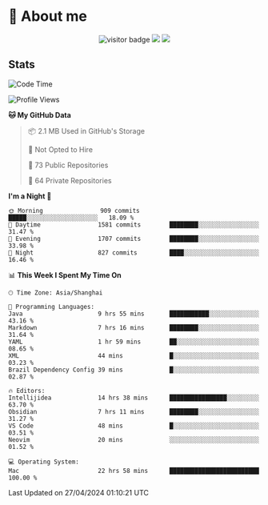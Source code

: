 <!-- ![](https://youpai.roccoshi.top/img/20200804214216.png) -->

# 🧐 About me
 
<p align="center">
<img src="https://visitor-badge.laobi.icu/badge?page_id=Lincest.Lincest&title=hits" alt="visitor badge"/>
<a href="mailto:imroccoshi@gmail.com"><img src="https://img.shields.io/badge/gmail-imroccoshi%40gmail.com-red"></a>
<a href="https://blog.roccoshi.top"><img src="https://img.shields.io/badge/blog-roccoshi-green"></a>
</p>

## Stats

<!--START_SECTION:waka-->
![Code Time](http://img.shields.io/badge/Code%20Time-1%2C094%20hrs%2019%20mins-blue)

![Profile Views](http://img.shields.io/badge/Profile%20Views-2-blue)

**🐱 My GitHub Data** 

> 📦 2.1 MB Used in GitHub's Storage 
 > 
> 🚫 Not Opted to Hire
 > 
> 📜 73 Public Repositories 
 > 
> 🔑 64 Private Repositories 
 > 
**I'm a Night 🦉** 

```text
🌞 Morning                909 commits         █████░░░░░░░░░░░░░░░░░░░░   18.09 % 
🌆 Daytime                1581 commits        ████████░░░░░░░░░░░░░░░░░   31.47 % 
🌃 Evening                1707 commits        ████████░░░░░░░░░░░░░░░░░   33.98 % 
🌙 Night                  827 commits         ████░░░░░░░░░░░░░░░░░░░░░   16.46 % 
```


📊 **This Week I Spent My Time On** 

```text
🕑︎ Time Zone: Asia/Shanghai

💬 Programming Languages: 
Java                     9 hrs 55 mins       ███████████░░░░░░░░░░░░░░   43.16 % 
Markdown                 7 hrs 16 mins       ████████░░░░░░░░░░░░░░░░░   31.64 % 
YAML                     1 hr 59 mins        ██░░░░░░░░░░░░░░░░░░░░░░░   08.65 % 
XML                      44 mins             █░░░░░░░░░░░░░░░░░░░░░░░░   03.23 % 
Brazil Dependency Config 39 mins             █░░░░░░░░░░░░░░░░░░░░░░░░   02.87 % 

🔥 Editors: 
Intellijidea             14 hrs 38 mins      ████████████████░░░░░░░░░   63.70 % 
Obsidian                 7 hrs 11 mins       ████████░░░░░░░░░░░░░░░░░   31.27 % 
VS Code                  48 mins             █░░░░░░░░░░░░░░░░░░░░░░░░   03.51 % 
Neovim                   20 mins             ░░░░░░░░░░░░░░░░░░░░░░░░░   01.52 % 

💻 Operating System: 
Mac                      22 hrs 58 mins      █████████████████████████   100.00 % 
```


 Last Updated on 27/04/2024 01:10:21 UTC
<!--END_SECTION:waka-->


